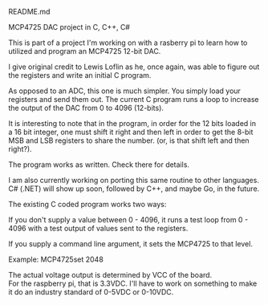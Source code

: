 README.md

MCP4725 DAC project in C, C++, C#

This is part of a project I'm working on with a rasberry pi 
to learn how to utilized and program an MCP4725 12-bit DAC.

I give original credit to Lewis Loflin as he, once again,
was able to figure out the registers and write an initial
C program.  

As opposed to an ADC, this one is  much simpler.  You simply 
load your registers and send them out.  The current C program 
runs a loop to increase the output of the DAC from 0 to 4096 (12-bits).

It is interesting to note that in the program, in order for the 
12 bits loaded in a 16 bit integer, one must shift it right and then
left in order to get the 8-bit MSB and LSB registers to share the 
number. (or, is that shift left and then right?).

The program works as written.  Check there for details.

I am also currently working on porting this same routine to 
other languages.  C# (.NET) will show up soon, followed by C++, 
and maybe Go, in the future.

The existing C coded program works two ways:

If you don't supply a value between 0 - 4096, it runs a test loop
from 0 - 4096 with a test output of values sent to the registers.

If you supply a command line argument, it sets the MCP4725 to that level.

Example: MCP4725set 2048

The actual voltage output is determined by VCC of the board.  
For the raspberry pi, that is 3.3VDC.  I'll have to work on something 
to make it do an industry standard of 0-5VDC or 0-10VDC.


